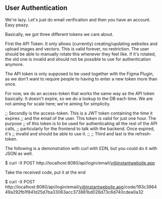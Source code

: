 ## User Authentication

We're lazy. Let's just do email verification and then you have an account. Easy peazy.

Basically, we got three different tokens we care about.

First the API Token. It only allows (currently) creating/updating websites and upload
images and vectors. This is valid forever, no restriction. The user should be
able to manually rotate this whenever they feel like. If it's rotated, the old
one is invalid and should not be possible to use for authentication anymore.

The API token is only supposed to be used together with the Figma Plugin, as
we don't want to require people to having to enter a new token more than once.

For now, we do an access-token that works the same way as the API token basically. It doesn't expire, so we do a lookup to the DB each time. We are not aiming for scale here; we're aiming for simplicity.

;; Secondly is the access-token. This is a JWT token containing the time it expires
;; and the email of the user. This token is valid for just one hour. The purpose
;; of this token is to be used for authenticating all the rest of the API calls,
;; particularly for the frontend to talk with the backend. Once expired, it's
;; invalid and should be able to use it.
;; 
;; Third and last is the refresh-token.



The following is a demonstration with curl with EDN, but you could do it with
JSON as well.

$ curl -X POST http://localhost:8080/api/login/email/v@instantwebsite.app

Take the received code, put it at the end

$ curl -X POST http://localhost:8080/api/login/email/v@instantwebsite.app/code/193c396449a292fb1f841d25d7ba33063acc373881bd028d73c6d740cdea0a32
